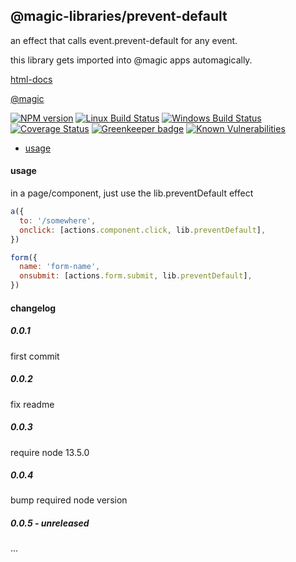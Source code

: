 ## @magic-libraries/prevent-default

an effect that calls event.prevent-default for any event.

this library gets imported into @magic apps automagically.

[html-docs](https://magic-libraries.github.io/prevent-default)

[@magic](https://magic.github.io/core)

[![NPM version][npm-image]][npm-url]
[![Linux Build Status][travis-image]][travis-url]
[![Windows Build Status][appveyor-image]][appveyor-url]
[![Coverage Status][coveralls-image]][coveralls-url]
[![Greenkeeper badge][greenkeeper-image]][greenkeeper-url]
[![Known Vulnerabilities][snyk-image]][snyk-url]

[npm-image]: https://img.shields.io/npm/v/@magic-libraries/prevent-default.svg
[npm-url]: https://www.npmjs.com/package/@magic-libraries/prevent-default
[travis-image]: https://img.shields.io/travis/com/magic-libraries/prevent-default/master
[travis-url]: https://travis-ci.com/magic-libraries/prevent-default
[appveyor-image]: https://img.shields.io/appveyor/ci/magiclibraries/prevent-default/master.svg
[appveyor-url]: https://ci.appveyor.com/project/magiclibraries/prevent-default/branch/master
[coveralls-image]: https://coveralls.io/repos/github/magic-libraries/prevent-default/badge.svg
[coveralls-url]: https://coveralls.io/github/magic-libraries/prevent-default
[greenkeeper-image]: https://badges.greenkeeper.io/magic-libraries/prevent-default.svg
[greenkeeper-url]: https://badges.greenkeeper.io/magic-libraries/prevent-default.svg
[snyk-image]: https://snyk.io/test/github/magic-libraries/prevent-default/badge.svg
[snyk-url]: https://snyk.io/test/github/magic-libraries/prevent-default

* [usage](#usage)

#### <a name="usage"></a>usage
in a page/component, just use the lib.preventDefault effect

```javascript
a({
  to: '/somewhere',
  onclick: [actions.component.click, lib.preventDefault],
})

form({
  name: 'form-name',
  onsubmit: [actions.form.submit, lib.preventDefault],
})
```

#### changelog

##### 0.0.1
first commit

##### 0.0.2
fix readme

##### 0.0.3
require node 13.5.0

##### 0.0.4
bump required node version

##### 0.0.5 - unreleased
...
